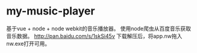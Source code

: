 # my-music-player
基于vue + node + node webkit的音乐播放器。
使用node爬虫从百度音乐获取音乐数据。
http://pan.baidu.com/s/1skSi45v 下载解压后，将app.nw拖入nw.exe打开可用。
